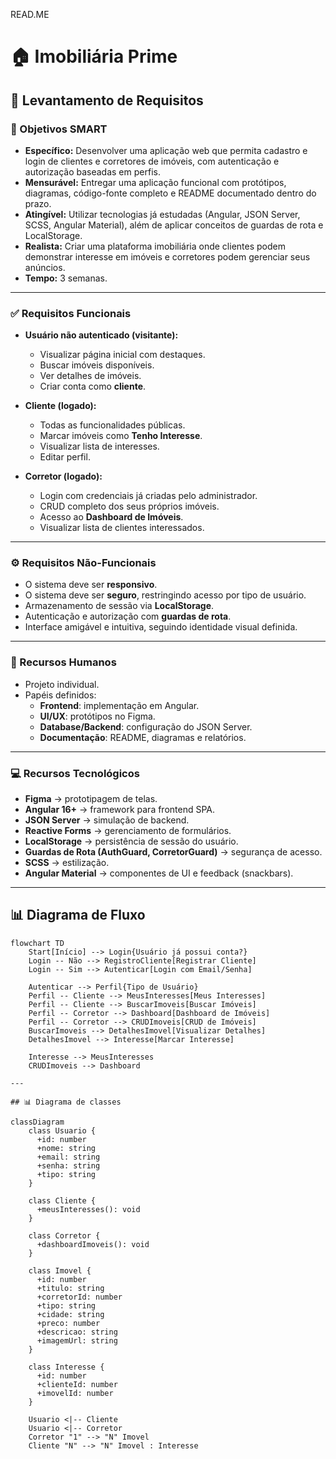 READ.ME

# 🏠 Imobiliária Prime

## 📌 Levantamento de Requisitos

### 🎯 Objetivos SMART
- **Específico:** Desenvolver uma aplicação web que permita cadastro e login de clientes e corretores de imóveis, com autenticação e autorização baseadas em perfis.  
- **Mensurável:** Entregar uma aplicação funcional com protótipos, diagramas, código-fonte completo e README documentado dentro do prazo.  
- **Atingível:** Utilizar tecnologias já estudadas (Angular, JSON Server, SCSS, Angular Material), além de aplicar conceitos de guardas de rota e LocalStorage.  
- **Realista:** Criar uma plataforma imobiliária onde clientes podem demonstrar interesse em imóveis e corretores podem gerenciar seus anúncios.  
- **Tempo:** 3 semanas.  

---

### ✅ Requisitos Funcionais
- **Usuário não autenticado (visitante):**
  - Visualizar página inicial com destaques.  
  - Buscar imóveis disponíveis.  
  - Ver detalhes de imóveis.  
  - Criar conta como **cliente**.  

- **Cliente (logado):**
  - Todas as funcionalidades públicas.  
  - Marcar imóveis como **Tenho Interesse**.  
  - Visualizar lista de interesses.  
  - Editar perfil.  

- **Corretor (logado):**
  - Login com credenciais já criadas pelo administrador.  
  - CRUD completo dos seus próprios imóveis.  
  - Acesso ao **Dashboard de Imóveis**.  
  - Visualizar lista de clientes interessados.  

---

### ⚙️ Requisitos Não-Funcionais
- O sistema deve ser **responsivo**.  
- O sistema deve ser **seguro**, restringindo acesso por tipo de usuário.  
- Armazenamento de sessão via **LocalStorage**.  
- Autenticação e autorização com **guardas de rota**.  
- Interface amigável e intuitiva, seguindo identidade visual definida.  

---

### 👥 Recursos Humanos
- Projeto individual.
- Papéis definidos:
  - **Frontend**: implementação em Angular.  
  - **UI/UX**: protótipos no Figma.  
  - **Database/Backend**: configuração do JSON Server.  
  - **Documentação**: README, diagramas e relatórios.  

---

### 💻 Recursos Tecnológicos
- **Figma** → prototipagem de telas.  
- **Angular 16+** → framework para frontend SPA.  
- **JSON Server** → simulação de backend.  
- **Reactive Forms** → gerenciamento de formulários.  
- **LocalStorage** → persistência de sessão do usuário.  
- **Guardas de Rota (AuthGuard, CorretorGuard)** → segurança de acesso.  
- **SCSS** → estilização.  
- **Angular Material** → componentes de UI e feedback (snackbars).  

---

## 📊 Diagrama de Fluxo

```mermaid
flowchart TD
    Start[Início] --> Login{Usuário já possui conta?}
    Login -- Não --> RegistroCliente[Registrar Cliente]
    Login -- Sim --> Autenticar[Login com Email/Senha]

    Autenticar --> Perfil{Tipo de Usuário}
    Perfil -- Cliente --> MeusInteresses[Meus Interesses]
    Perfil -- Cliente --> BuscarImoveis[Buscar Imóveis]
    Perfil -- Corretor --> Dashboard[Dashboard de Imóveis]
    Perfil -- Corretor --> CRUDImoveis[CRUD de Imóveis]
    BuscarImoveis --> DetalhesImovel[Visualizar Detalhes]
    DetalhesImovel --> Interesse[Marcar Interesse]

    Interesse --> MeusInteresses
    CRUDImoveis --> Dashboard

---

## 📊 Diagrama de classes 

classDiagram
    class Usuario {
      +id: number
      +nome: string
      +email: string
      +senha: string
      +tipo: string
    }

    class Cliente {
      +meusInteresses(): void
    }

    class Corretor {
      +dashboardImoveis(): void
    }

    class Imovel {
      +id: number
      +titulo: string
      +corretorId: number
      +tipo: string
      +cidade: string
      +preco: number
      +descricao: string
      +imagemUrl: string
    }

    class Interesse {
      +id: number
      +clienteId: number
      +imovelId: number
    }

    Usuario <|-- Cliente
    Usuario <|-- Corretor
    Corretor "1" --> "N" Imovel
    Cliente "N" --> "N" Imovel : Interesse
